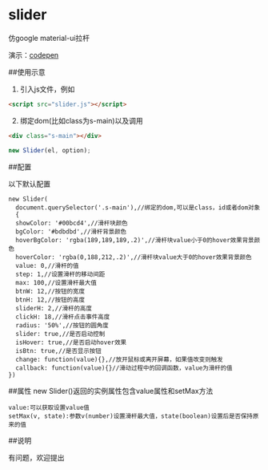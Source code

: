 # slider
仿google material-ui拉杆

演示：[codepen](https://codepen.io/jzz7280/full/ypgXmQ)

##使用示意

1. 引入js文件，例如

``` html
<script src="slider.js"></script>
```
2. 绑定dom(比如class为s-main)以及调用
``` html
<div class="s-main"></div>
```
``` javascript
new Slider(el, option);
```

##配置

以下默认配置
``` options
new Slider(
  document.querySelector('.s-main'),//绑定的dom,可以是class，id或者dom对象
  {
  showColor: '#00bcd4',//滑杆块颜色
  bgColor: '#bdbdbd',//滑杆背景颜色
  hoverBgColor: 'rgba(189,189,189,.2)',//滑杆块value小于0的hover效果背景颜色
  hoverColor: 'rgba(0,188,212,.2)',//滑杆块value大于0的hover效果背景颜色
  value: 0,//滑杆的值
  step: 1,//设置滑杆的移动间距
  max: 100,//设置滑杆最大值
  btnW: 12,//按钮的宽度
  btnH: 12,//按钮的高度
  sliderH: 2,//滑杆的高度
  clickH: 18,//滑杆点击事件高度
  radius: '50%',//按钮的圆角度
  slider: true,//是否启动控制
  isHover: true,//是否启动hover效果
  isBtn: true,//是否显示按钮
  change: function(value){},//放开鼠标或离开屏幕，如果值改变则触发
  callback: function(value){}//滑动过程中的回调函数，value为滑杆的值
})
```
##属性
new Slider()返回的实例属性包含value属性和setMax方法
```
value:可以获取设置value值
setMax(v, state):参数v(number)设置滑杆最大值，state(boolean)设置后是否保持原来的值
```
##说明

有问题，欢迎提出
